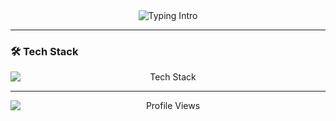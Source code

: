 <div align="center" style="margin: 0 auto; width: fit-content;">
  <img src="https://readme-typing-svg.herokuapp.com?font=Fira+Code&size=22&duration=3000&pause=500&color=9B59B6&background=FFFFFF00&width=435&lines=Hello+👋,+I'm+xfnx-17;Python+Developer;Computer+Science+Student&center=true" alt="Typing Intro" />
</div>

---

### 🛠️ Tech Stack
<p align="center" style="margin: 0 auto;">
  <img src="https://skillicons.dev/icons?i=python,cpp,java" alt="Tech Stack" style="display: block; margin: 0 auto;" />
</p>

---

<div align="center" style="margin: 0 auto;">
  <img src="https://komarev.com/ghpvc/?username=xfnx-17&label=Profile+Views&color=9B59B6&style=flat&labelColor=00000000" alt="Profile Views" style="display: block; margin: 0 auto;" />
</div>
